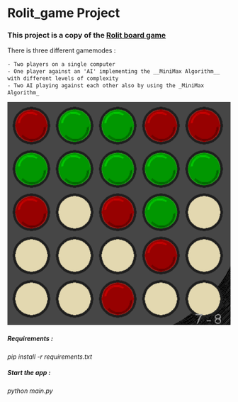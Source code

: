 # Rolit_game Project

### This project is a copy of the [Rolit board game](https://boardgamegeek.com/boardgame/8243/rolit) 

There is three different gamemodes :

	- Two players on a single computer
	- One player against an 'AI' implementing the __MiniMax Algorithm__ with different levels of complexity
	- Two AI playing against each other also by using the _MiniMax Algorithm_

![Image of the board](https://github.com/s-rigaud/Rolit/blob/master/rolit_game/images/git_board.png)

##### Requirements :
_pip install -r requirements.txt_

##### Start the app :
_python main.py_

